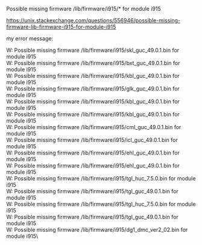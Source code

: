 Possible missing firmware /lib/firmware/i915/* for module i915

https://unix.stackexchange.com/questions/556946/possible-missing-firmware-lib-firmware-i915-for-module-i915


my error message:

W: Possible missing firmware /lib/firmware/i915/skl_guc_49.0.1.bin for module i915\
W: Possible missing firmware /lib/firmware/i915/bxt_guc_49.0.1.bin for module i915\
W: Possible missing firmware /lib/firmware/i915/kbl_guc_49.0.1.bin for module i915\
W: Possible missing firmware /lib/firmware/i915/glk_guc_49.0.1.bin for module i915\
W: Possible missing firmware /lib/firmware/i915/kbl_guc_49.0.1.bin for module i915\
W: Possible missing firmware /lib/firmware/i915/kbl_guc_49.0.1.bin for module i915\
W: Possible missing firmware /lib/firmware/i915/cml_guc_49.0.1.bin for module i915\
W: Possible missing firmware /lib/firmware/i915/icl_guc_49.0.1.bin for module i915\
W: Possible missing firmware /lib/firmware/i915/ehl_guc_49.0.1.bin for module i915\
W: Possible missing firmware /lib/firmware/i915/ehl_guc_49.0.1.bin for module i915\
W: Possible missing firmware /lib/firmware/i915/tgl_huc_7.5.0.bin for module i915\
W: Possible missing firmware /lib/firmware/i915/tgl_guc_49.0.1.bin for module i915\
W: Possible missing firmware /lib/firmware/i915/tgl_huc_7.5.0.bin for module i915\
W: Possible missing firmware /lib/firmware/i915/tgl_guc_49.0.1.bin for module i915\
W: Possible missing firmware /lib/firmware/i915/dg1_dmc_ver2_02.bin for module i915\

